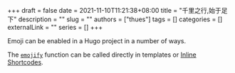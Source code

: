+++ 
draft = false
date = 2021-11-10T11:21:38+08:00
title = "千里之行,始于足下"
description = ""
slug = ""
authors = ["thues"]
tags = []
categories = []
externalLink = ""
series = []
+++


Emoji can be enabled in a Hugo project in a number of ways.
<!--more-->
The [`emojify`](https://gohugo.io/functions/emojify/) function can be called directly in templates or [Inline Shortcodes](https://gohugo.io/templates/shortcode-templates/#inline-shortcodes).
